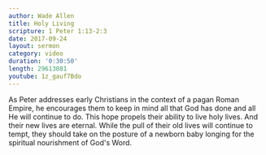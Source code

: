 ```yaml
---
author: Wade Allen
title: Holy Living
scripture: 1 Peter 1:13-2:3
date: 2017-09-24
layout: sermon
category: video
duration: '0:30:50' 
length: 29613081
youtube: 1z_gauf7Bdo
---
```


As Peter addresses early Christians in the context of a pagan Roman Empire, he encourages them to keep in mind all that God has done and all He will continue to do. This hope propels their ability to live holy lives. And their new lives are eternal. While the pull of their old lives will continue to tempt, they should take on the posture of a newborn baby longing for the spiritual nourishment of God's Word.
